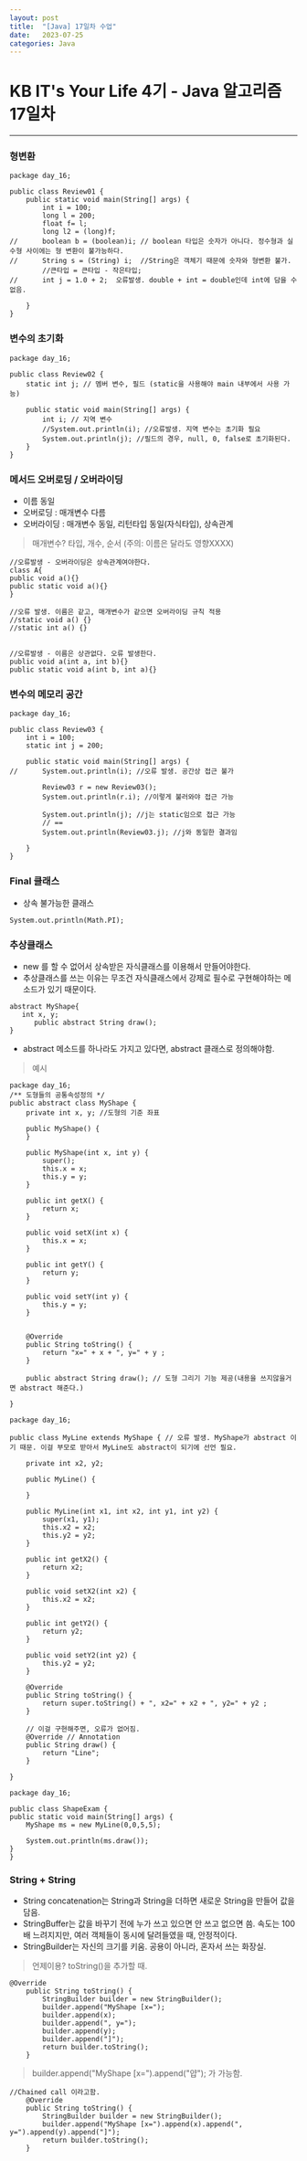```yaml
---
layout: post
title:  "[Java] 17일차 수업"
date:   2023-07-25
categories: Java
---
```

# KB IT's Your Life 4기 - Java 알고리즘 17일차

--- 

### 형변환

```
package day_16;

public class Review01 {
	public static void main(String[] args) {
		int i = 100;
		long l = 200;
		float f= l;
		long l2 = (long)f;
//		boolean b = (boolean)i; // boolean 타입은 숫자가 아니다. 정수형과 실수형 사이에는 형 변환이 불가능하다.
//		String s = (String) i;  //String은 객체기 때문에 숫자와 형변환 불가.
		//큰타입 = 큰타입 - 작은타입;
//		int j = 1.0 + 2;  오류발생. double + int = double인데 int에 담을 수 없음.

	}
}
```

### 변수의 초기화

```
package day_16;

public class Review02 {
	static int j; // 멤버 변수, 필드 (static을 사용해야 main 내부에서 사용 가능)

	public static void main(String[] args) {
		int i; // 지역 변수
		//System.out.println(i); //오류발생. 지역 변수는 초기화 필요
		System.out.println(j); //필드의 경우, null, 0, false로 초기화된다.
	}
}

```

### 메서드 오버로딩 / 오버라이딩

- 이름 동일
- 오버로딩 : 매개변수 다름 
- 오버라이딩 : 매개변수 동일, 리턴타입 동일(자식타입), 상속관계

> 매개변수? 타입, 개수, 순서 (주의: 이름은 달라도 영향XXXX)

```
//오류발생 - 오버라이딩은 상속관계여야한다.
class A{
public void a(){}
public static void a(){}
}
```

```
//오류 발생. 이름은 같고, 매개변수가 같으면 오버라이딩 규칙 적용
//static void a() {}
//static int a() {}
	
```

```
//오류발생 - 이름은 상관없다. 오류 발생한다. 
public void a(int a, int b){}
public static void a(int b, int a){}

```

### 변수의 메모리 공간

```
package day_16;

public class Review03 {
	int i = 100;
	static int j = 200;
	
	public static void main(String[] args) {
//		System.out.println(i); //오류 발생. 공간상 접근 불가
		
		Review03 r = new Review03();
		System.out.println(r.i); //이렇게 불러와야 접근 가능
		
		System.out.println(j); //j는 static임으로 접근 가능
		// ==
		System.out.println(Review03.j); //j와 동일한 결과임
		
	}
}

```


### Final 클래스

- 상속 불가능한 클래스

 `System.out.println(Math.PI);`

 
### 추상클래스

- new 를 할 수 없어서 상속받은 자식클래스를 이용해서 만들어야한다.
- 추상클래스를 쓰는 이유는 무조건 자식클래스에서 강제로 필수로 구현해야하는 메소드가 있기 때문이다. 

```
abstract MyShape{
   int x, y;
      public abstract String draw();
}
```

- abstract 메소드를 하나라도 가지고 있다면, abstract 클래스로 정의해야함.

> 예시

```
package day_16;
/** 도형들의 공통속성정의 */
public abstract class MyShape {
	private int x, y; //도형의 기준 좌표
	
	public MyShape() {
	}
	
	public MyShape(int x, int y) {
		super();
		this.x = x;
		this.y = y;
	}

	public int getX() {
		return x;
	}

	public void setX(int x) {
		this.x = x;
	}

	public int getY() {
		return y;
	}

	public void setY(int y) {
		this.y = y;
	}


	@Override
	public String toString() {
		return "x=" + x + ", y=" + y ;
	}
	
	public abstract String draw(); // 도형 그리기 기능 제공(내용을 쓰지않을거면 abstract 해준다.)
	
}

```

```
package day_16;

public class MyLine extends MyShape { // 오류 발생. MyShape가 abstract 이기 때문. 이걸 부모로 받아서 MyLine도 abstract이 되기에 선언 필요.

	private int x2, y2;

	public MyLine() {

	}

	public MyLine(int x1, int x2, int y1, int y2) {
		super(x1, y1);
		this.x2 = x2;
		this.y2 = y2;
	}

	public int getX2() {
		return x2;
	}

	public void setX2(int x2) {
		this.x2 = x2;
	}

	public int getY2() {
		return y2;
	}

	public void setY2(int y2) {
		this.y2 = y2;
	}

	@Override
	public String toString() {
		return super.toString() + ", x2=" + x2 + ", y2=" + y2 ;
	}

	// 이걸 구현해주면, 오류가 없어짐.
	@Override // Annotation
	public String draw() {
		return "Line";
	}

}

```

```
package day_16;

public class ShapeExam {
public static void main(String[] args) {
	MyShape ms = new MyLine(0,0,5,5);
	
	System.out.println(ms.draw());
}
}

```

### String + String
- String concatenation는 String과 String을 더하면 새로운 String을 만들어 값을 담음.
- StringBuffer는 값을 바꾸기 전에 누가 쓰고 있으면 안 쓰고 없으면 씀. 속도는 100배 느려지지만, 여러 객체들이 동시에 달려들였을 때, 안정적이다.
- StringBuilder는 자신의 크기를 키움. 공용이 아니라, 혼자서 쓰는 화장실.

> 언제이용? toString()을 추가할 때.

```
@Override
	public String toString() {
		StringBuilder builder = new StringBuilder();
		builder.append("MyShape [x=");
		builder.append(x);
		builder.append(", y=");
		builder.append(y);
		builder.append("]");
		return builder.toString();
	}
```

> builder.append("MyShape [x=").append("얍"); 가 가능함.

```
//Chained call 이라고함. 
	@Override
	public String toString() {
		StringBuilder builder = new StringBuilder();
		builder.append("MyShape [x=").append(x).append(", y=").append(y).append("]");
		return builder.toString();
	}
```
